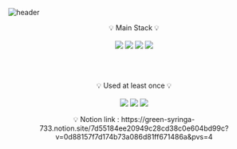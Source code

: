 ![header](https://capsule-render.vercel.app/api?type=waving&color=gradient&height=300&section=header&text=seyoung&fontAlignY=40&fontSize=100&descAlignY=65&animation=twinkling)
<br />
<!--
### Hi there 👋
-->
<!--
**kimbird0/kimbird0** is a ✨ _special_ ✨ repository because its `README.md` (this file) appears on your GitHub profile.

Here are some ideas to get you started:

- 🔭 I’m currently working on ...

-->

<p align="center" display="inline-block">
    💡 Main Stack 💡 <br> <br>
    <img src="https://img.shields.io/badge/JAVA-007396?style=for-the-badge&logo=java&logoColor=white"> 
    <img src="https://img.shields.io/badge/Spring-6DB33F?style=for-the-badge&logo=Spring&logoColor=white">
    <img src="https://img.shields.io/badge/SpringBoot-6DB33F?style=for-the-badge&logo=SpringBoot&logoColor=white">
    <img src="https://img.shields.io/badge/mysql-4479A1?style=for-the-badge&logo=mysql&logoColor=white">
</p>
<br>
<br>
<p align="center">
    💡 Used at least once 💡 <br> <br>
    <img src="https://img.shields.io/badge/javascript-F7DF1E?style=for-the-badge&logo=javascript&logoColor=black">
    <img src="https://img.shields.io/badge/css-1572B6?style=for-the-badge&logo=css3&logoColor=white">
    <img src="https://img.shields.io/badge/html-E34F26?style=for-the-badge&logo=html5&logoColor=white">
</p>

<!--
- 👯 I’m looking to collaborate on ...
- 🤔 I’m looking for help with ...
- 💬 Ask me about ...
- 📫 How to reach me: ...
- 😄 Pronouns: ...
- ⚡ Fun fact: ...
-->
<p align="center">
    💡 Notion link : https://green-syringa-733.notion.site/7d55184ee20949c28cd38c0e604bd99c?v=0d88157f7d174b73a086d81ff671486a&pvs=4
</p>
